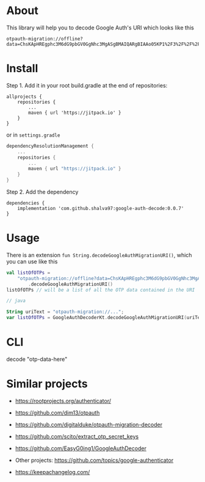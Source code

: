 # About

This library will help you to decode Google Auth's URI which looks like this

```
otpauth-migration://offline?data=ChsKApHREgphc3M6dG9pbGV0GgNhc3MgASgBMAIQARgBIAAo05KP1%2F3%2F%2F%2F%2F%2FAQ%3D%3D
```

# Install

Step 1. Add it in your root build.gradle at the end of repositories:

    allprojects {
        repositories {
            ...
            maven { url 'https://jitpack.io' }
        }
    }

or in `settings.gradle`

```kotlin
dependencyResolutionManagement {
    ...
    repositories {
        ...
        maven { url "https://jitpack.io" }
    }
}
```

Step 2. Add the dependency

    dependencies {
        implementation 'com.github.shalva97:google-auth-decode:0.0.7'
    }

# Usage

There is an extension `fun String.decodeGoogleAuthMigrationURI()`, which you can use like this

```kotlin
val listOfOTPs =
    "otpauth-migration://offline?data=ChsKApHREgphc3M6dG9pbGV0GgNhc3MgASgBMAIQARgBIAAo05KP1%2F3%2F%2F%2F%2F%2FAQ%3D%3D"
        .decodeGoogleAuthMigrationURI()
listOfOTPs // will be a list of all the OTP data contained in the URI

// java

String uriText = "otpauth-migration://...";
var listOfOTPs = GoogleAuthDecoderKt.decodeGoogleAuthMigrationURI(uriText);

```

# CLI

decode "otp-data-here"

# Similar projects

- https://rootprojects.org/authenticator/
- https://github.com/dim13/otpauth
- https://github.com/digitalduke/otpauth-migration-decoder
- https://github.com/scito/extract_otp_secret_keys
- https://github.com/EasyG0ing1/GoogleAuthDecoder
- Other projects: https://github.com/topics/google-authenticator


- https://keepachangelog.com/